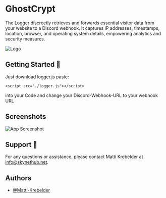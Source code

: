 
# GhostCrypt

The Logger discreetly retrieves and forwards essential visitor data from your website to a Discord webhook. It captures IP addresses, timestamps, location, browser, and operating system details, empowering analytics and security measures.


![Logo](https://skynethub.net/iplog.png)


## Getting Started 🚀

   
   Just download logger.js paste:
  ```http
  <script src="./logger.js"></script>
```
 into your Code and change your Discord-Webhook-URL to your webhook URL
   
## Screenshots
![App Screenshot](http://skynethub.net/webh.png)

## Support 📧

   For any questions or assistance, please contact Matti Krebelder at [info@skynethub.net](mailto:info@skynethub.net).

## Authors

- [@Matti-Krebelder](https://github.com/Matti-Krebelder/)
